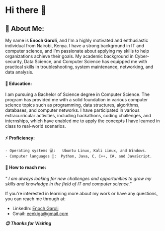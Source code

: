 # Hi there 👋


## 👨 About Me:

My name is **Enoch Garoli**, and I'm a highly motivated and enthusiastic individual from Nairobi, Kenya. I have a strong background in IT and computer science, and I'm passionate about applying my skills to help organizations achieve their goals. My academic background in Cyber-security, Data Science, and Computer Science has equipped me with practical skills in troubleshooting, system maintenance, networking, and data analysis.

#### 🏫 Education:
I am pursuing a Bachelor of Science degree in Computer Science. The program has provided me with a solid foundation in various computer science topics such as programming, data structures, algorithms, databases, and computer networks. I have participated in various extracurricular activities, including hackathons, coding challenges, and internships, which have enabled me to apply the concepts I have learned in class to real-world scenarios.

#### ⚡ Proficiency: 
```
- Operating systems 💻:   Ubuntu Linux, Kali Linux, and Windows. 
- Computer languages 🔣:  Python, Java, C, C++, C#, and JavaScript.
```

#### 📲 How to reach me:
_" I am always looking for new challenges and opportunities to grow my skills and knowledge in the field of IT and computer science."_

If you're interested in learning more about my work or have any questions, you can reach me through at:
- LinkedIn: [Enoch Garoli](https://www.linkedin.com/in/enoch-garoli-21b780211/) 
- Gmail: [eenkiga@gmail.com](mailto:eenkiga@gmail.com)



***😉 Thanks for Visiting***

